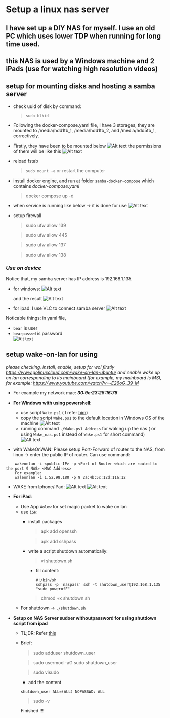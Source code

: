 # Setup a linux nas server
## I have set up a DIY NAS for myself. I use an old PC which uses lower TDP when running for long time used. 
## this NAS is used by a Windows machine and 2 iPads (use for watching high resolution videos)

## setup for mounting disks and hosting a samba server

- check uuid of disk by command: 
    >`sudo blkid`
- Following the docker-compose.yaml file, I have 3 storages, they are mounted to /media/hdd1tb_1, /media/hdd1tb_2, and /media/hdd5tb_1, correctively.
- Firstly, they have been to be mounted below
![Alt text](fstab-ntfs.png)
the permissions of them will be like this
![Alt text](permission.png)
- reload fstab 
    >`sudo mount -a` or restart the computer

- install docker engine, and run at folder `samba-docker-compose` which contains *docker-compose.yaml*
    > docker compose up -d
- when service is running like below -> it is done for use
    ![Alt text](container.png)


- setup firewall
    > sudo ufw allow 139

    >   sudo ufw allow 445

    >    sudo ufw allow 137

    >    sudo ufw allow 138

### *Use on device*
Notice that, my samba server has IP address is 192.168.1.135.
- for windows:
    ![Alt text](windows-setup.png)

    and the result
    ![Alt text](windows.png)

- for ipad: I use VLC to connect samba server
    ![Alt text](ipad.png)

Noticable things: in  yaml file, 

- `bear` is user
- `bearpasswd` is password     
![Alt text](yaml-file.png)

## setup wake-on-lan for using
*please checking, install, enable, setup for wol firstly https://www.golinuxcloud.com/wake-on-lan-ubuntu/ and enable wake up on lan corresponding to its mainboard (for example, my mainboard is MSI, for example: https://www.youtube.com/watch?v=-E26oG_39-M*
- For example my network mac: ***30:9c:23:25:16:78***

- **For Windows with using powershell**:
    -   use script `Wake.ps1` ( I refer [him](https://gist.github.com/alimbada/4949168))
    -  copy the script `Wake.ps1` to the default location in Windows OS of the machine
        ![Alt text](pwd.png)
    -  running command `./Wake.ps1 Address` for waking up the nas  ( or using `Wake_nas.ps1`  instead of `Wake.ps1` for short command)
        ![Alt text](wol-windows.png)
- with WakeOnWAN: Please setup Port-Forward of router to the NAS, from linux -> enter the public IP of router. Can use command:
```
    wakeonlan -i <public-IP> -p <Port of Router which are routed to the port 9 NAS> <MAC Address> 
    For example: 
    waleonlan -i 1.52.98.180 -p 9 2a:4b:5c:12d:11a:12
```

- WAKE from Iphone/iPad:
![Alt text](wolow.png)
![Alt text](wolow-2.png)

- **For iPad**:
    - Use App `Wolow` for set magic packet to wake on lan
    - use `iSH`:
        - install packages
            > apk add openssh

            > apk add sshpass
        - write a script shutdown automatically: 
          > vi shutdown.sh
          - fill content:
            ```
            #!/bin/sh
            sshpass -p 'naspass' ssh -t shutdown_user@192.168.1.135 "sudo powerofF"
            ```
          > chmod +x shutdown.sh
    - For shutdown -> `./shutdown.sh`

- **Setup on NAS Server sudoer withoutpassword for using shutdown script from ipad**
    - TL;DR: Refer [this](https://www.tecmint.com/run-sudo-command-without-password-linux/)
    - Brief:
        > sudo adduser shutdown_user
        
        > sudo usermod -aG sudo shutdown_user

        > sudo visudo 

        - add the content
        ```
        shutdown_user ALL=(ALL) NOPASSWD: ALL
        ```   
        > sudo -v

        Finished !!!
